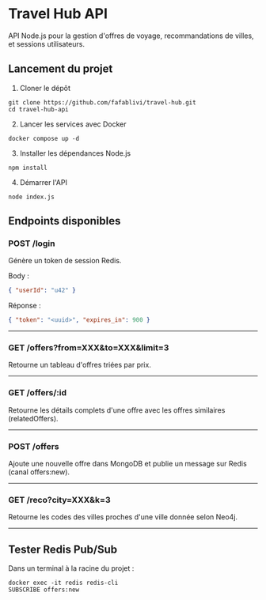 # Travel Hub API

API Node.js pour la gestion d'offres de voyage, recommandations de villes, et sessions utilisateurs.

## Lancement du projet

1. Cloner le dépôt

```
git clone https://github.com/fafablivi/travel-hub.git
cd travel-hub-api
```

2. Lancer les services avec Docker

```
docker compose up -d
```

3. Installer les dépendances Node.js

```
npm install
```

4. Démarrer l'API

```
node index.js
````

## Endpoints disponibles

### POST /login

Génère un token de session Redis.

Body :
```json
{ "userId": "u42" }
````

Réponse :

```json
{ "token": "<uuid>", "expires_in": 900 }
```

---

### GET /offers?from=XXX\&to=XXX\&limit=3

Retourne un tableau d'offres triées par prix.

---

### GET /offers/\:id

Retourne les détails complets d'une offre avec les offres similaires (relatedOffers).

---

### POST /offers

Ajoute une nouvelle offre dans MongoDB et publie un message sur Redis (canal offers\:new).

---

### GET /reco?city=XXX\&k=3

Retourne les codes des villes proches d'une ville donnée selon Neo4j.

---

## Tester Redis Pub/Sub

Dans un terminal à la racine du projet :

```
docker exec -it redis redis-cli
SUBSCRIBE offers:new
```